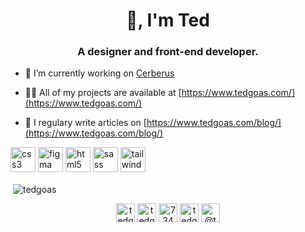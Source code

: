 <h1 align="center">👋, I'm Ted</h1>
<h3 align="center">A designer and front-end developer.</h3>

- 🔭 I’m currently working on [Cerberus](https://github.com/TedGoas/Cerberus)

- 👨‍💻 All of my projects are available at [https://www.tedgoas.com/](https://www.tedgoas.com/)

- 📝 I regulary write articles on [https://www.tedgoas.com/blog/](https://www.tedgoas.com/blog/)

<p align="left"><img src="https://devicons.github.io/devicon/devicon.git/icons/css3/css3-original-wordmark.svg" alt="css3" width="40" height="40"/> <img src="https://www.vectorlogo.zone/logos/figma/figma-icon.svg" alt="figma" width="40" height="40"/> <img src="https://devicons.github.io/devicon/devicon.git/icons/html5/html5-original-wordmark.svg" alt="html5" width="40" height="40"/> <img src="https://devicons.github.io/devicon/devicon.git/icons/sass/sass-original.svg" alt="sass" width="40" height="40"/> <img src="https://www.vectorlogo.zone/logos/tailwindcss/tailwindcss-icon.svg" alt="tailwind" width="40" height="40"/></p><p>&nbsp;<img align="center" src="https://github-readme-stats.vercel.app/api?username=tedgoas&show_icons=true" alt="tedgoas" /></p>

<p align="center"> 
<a href="https://twitter.com/tedgoas" target="blank"><img align="center" src="https://cdn.jsdelivr.net/npm/simple-icons@3.0.1/icons/twitter.svg" alt="tedgoas" height="30" width="30" /></a>
<a href="https://linkedin.com/in/tedgoas" target="blank"><img align="center" src="https://cdn.jsdelivr.net/npm/simple-icons@3.0.1/icons/linkedin.svg" alt="tedgoas" height="30" width="30" /></a>
<a href="https://stackoverflow.com/users/734487" target="blank"><img align="center" src="https://cdn.jsdelivr.net/npm/simple-icons@3.0.1/icons/stackoverflow.svg" alt="734487" height="30" width="30" /></a>
<a href="https://dribbble.com/tedgoas" target="blank"><img align="center" src="https://cdn.jsdelivr.net/npm/simple-icons@3.0.1/icons/dribbble.svg" alt="tedgoas" height="30" width="30" /></a>
<a href="https://medium.com/@tedgoas" target="blank"><img align="center" src="https://cdn.jsdelivr.net/npm/simple-icons@3.0.1/icons/medium.svg" alt="@tedgoas" height="30" width="30" /></a>
</p>